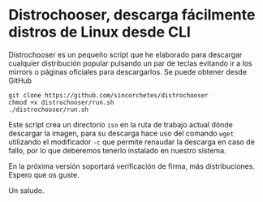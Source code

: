 # Distrochooser, descarga fácilmente distros de Linux desde CLI

Distrochooser es un pequeño script que he elaborado para descargar cualquier distribución popular pulsando un par de teclas evitando ir a los mirrors o páginas oficiales para descargarlos. 
Se puede obtener desde GitHub

```
git clone https://github.com/sincorchetes/distrochooser
chmod +x distrochooser/run.sh
./distrochooser/run.sh
```
Este script crea un directorio `iso` en la ruta de trabajo actual dónde descargar la imagen, para su descarga hace uso del comando `wget` utilizando el modificador `-c` que permite renaudar la descarga en caso de fallo, por lo que deberemos tenerlo instalado en nuestro sistema.

En la próxima versión soportará verificación de firma, más distribuciones. Espero que os guste.

<script src="https://asciinema.org/a/YALdTZZWMUPFOjPVgpbbA6cIt.js" id="asciicast-YALdTZZWMUPFOjPVgpbbA6cIt" async></script>

Un saludo.